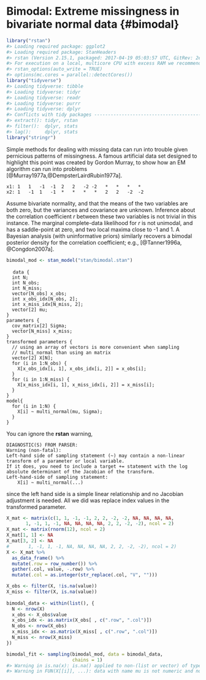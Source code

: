 
# Bimodal: Extreme missingness in bivariate normal data {#bimodal}


```r
library("rstan")
#> Loading required package: ggplot2
#> Loading required package: StanHeaders
#> rstan (Version 2.15.1, packaged: 2017-04-19 05:03:57 UTC, GitRev: 2e1f913d3ca3)
#> For execution on a local, multicore CPU with excess RAM we recommend calling
#> rstan_options(auto_write = TRUE)
#> options(mc.cores = parallel::detectCores())
library("tidyverse")
#> Loading tidyverse: tibble
#> Loading tidyverse: tidyr
#> Loading tidyverse: readr
#> Loading tidyverse: purrr
#> Loading tidyverse: dplyr
#> Conflicts with tidy packages ----------------------------------------------
#> extract(): tidyr, rstan
#> filter():  dplyr, stats
#> lag():     dplyr, stats
library("stringr")
```


Simple methods for dealing with missing data can run into trouble given pernicious patterns of missingness.  A famous artificial data set designed to highlight this point was created by Gordon Murray, to show how an EM algorithm can run into problems [@Murray1977a,@DempsterLairdRubin1977a].

```
x1:	1	1	-1	-1	2	2	-2 -2	*	*	*	*
x2:	1	-1	1	-1	*	*	*	*	2	2	-2	-2
```

Assume bivariate normality, and that the means of the two variables are both zero, but the variances and covariance are unknown.  Inference about the correlation coefficient  $r$  between these two variables is not trivial in this instance.  The marginal complete-data likelihood for $r$  is not unimodal, and has a saddle-point at zero, and two local maxima close to -1 and 1.  A Bayesian analysis (with uninformative priors) similarly recovers a bimodal posterior density for the correlation coefficient; e.g.,
[@Tanner1996a, @Congdon2007a].


```r
bimodal_mod <- stan_model("stan/bimodal.stan")
```
<pre>
  <code class="stan">data {
  int N;
  int<lower = 0, upper=N> N_obs;
  int<lower = 0, upper=N> N_miss;
  vector[N_obs] x_obs;
  int<lower = 1, upper = N> x_obs_idx[N_obs, 2];
  int<lower = 1, upper = N> x_miss_idx[N_miss, 2];
  vector[2] mu;
}
parameters {
  cov_matrix[2] Sigma;
  vector[N_miss] x_miss;
}
transformed parameters {
  // using an array of vectors is more convenient when sampling
  // multi_normal than using an matrix
  vector[2] X[N];
  for (i in 1:N_obs) {
    X[x_obs_idx[i, 1], x_obs_idx[i, 2]] = x_obs[i];
  }
  for (i in 1:N_miss) {
    X[x_miss_idx[i, 1], x_miss_idx[i, 2]] = x_miss[i];
  }
}
model{
  for (i in 1:N) {
    X[i] ~ multi_normal(mu, Sigma);
  }
}</code>
</pre>

You can ignore the **rstan** warning,
```
DIAGNOSTIC(S) FROM PARSER:
Warning (non-fatal):
Left-hand side of sampling statement (~) may contain a non-linear transform of a parameter or local variable.
If it does, you need to include a target += statement with the log absolute determinant of the Jacobian of the transform.
Left-hand-side of sampling statement:
    X[i] ~ multi_normal(...)
```
since the left hand side is a simple linear relationship and no 
Jacobian adjustment is needed.
All we did was replace index values in the transformed parameter.


```r
X_mat <- matrix(c(1, 1, -1, -1, 2, 2, -2, -2, NA, NA, NA, NA,
       1, -1, 1, -1, NA, NA, NA, NA, 2, 2, -2, -2), ncol = 2)
X_mat <- matrix(rnorm(12), ncol = 2)
X_mat[1, 1] <- NA
X_mat[3, 2] <- NA
#       1, -1, 1, -1, NA, NA, NA, NA, 2, 2, -2, -2), ncol = 2)
X <- X_mat %>%
  as_data_frame() %>%
  mutate(.row = row_number()) %>%
  gather(.col, value, -.row) %>%
  mutate(.col = as.integer(str_replace(.col, "V", "")))

X_obs <- filter(X, !is.na(value))
X_miss <- filter(X, is.na(value))
  
bimodal_data <- within(list(), {
  N <- nrow(X)
  x_obs <- X_obs$value
  x_obs_idx <- as.matrix(X_obs[ , c(".row", ".col")])
  N_obs <- nrow(X_obs)
  x_miss_idx <- as.matrix(X_miss[ , c(".row", ".col")])
  N_miss <- nrow(X_miss)
})
```


```r
bimodal_fit <- sampling(bimodal_mod, data = bimodal_data,
                        chains = 1)
#> Warning in is.na(x): is.na() applied to non-(list or vector) of type 'NULL'
#> Warning in FUN(X[[i]], ...): data with name mu is not numeric and not used
```
